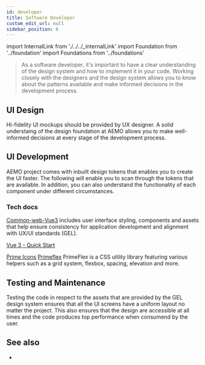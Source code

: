 ```yaml
---
id: developer
title: Software Developer
custom_edit_url: null
sidebar_position: 6
---
```

import InternalLink from './../../_internalLink'
import Foundation from '../foundation'
import Foundations from '../foundations'

> As a software developer, it's important to have a clear understanding of the design system and how to implement it in your code. Working closely with the designers and the design system allows you to know about the patterns available and make informed decisions in the development process.


## UI Design

Hi-fidelity UI mockups should be provided by UX designer. A solid understaing of the design foundation at AEMO allows you to make well-informed decisions at every stage of the development process.

<Foundations>
    <Foundation name="responsive" />
    <Foundation name="accessibility" />
    <Foundation name="colours" />
    <Foundation name="typography" />
    <Foundation name="icons" />
</Foundations>


## UI Development

AEMO project comes with inbuilt design tokens that enables you to create the UI faster. The following will enable you to scan through the tokens that are available. In addition, you can also understand the functionality of each component under different circumstances.

<Foundations>
    <Foundation name="design tokens" />
    <Foundation name="library" />
    <Foundation name="utilities" />
</Foundations>


### Tech docs
[Common-web-Vue3](https://aemocdr.atlassian.net/wiki/spaces/ITDEV/pages/2277409492/Using+Common-Web-Vue3) includes user interface styling, components and assets that help ensure consistency for application development and alignment with UX/UI standards (GEL).


[Vue 3 - Quick Start](https://aemocdr.atlassian.net/wiki/spaces/ITDEV/pages/2279997685/Vue+3+-+Quick+Start)


[Prime Icons](https://primefaces.org/primevue/icons)
[Primeflex](https://www.primefaces.org/primeflex/) PrimeFlex is a CSS utility library featuring various helpers such as a grid system, flexbox, spacing, elevation and more.


## Testing and Maintenance

Testing the code in respect to the assets that are provided by the GEL design system ensures that all the UI screens have a uniform layout no matter the project. This also ensures that the design are accessible at all times and the code produces top performance when consumend by the user.


## See also
 -  <InternalLink url="https://aemocdr.atlassian.net/wiki/spaces/DDC/pages/1605632412/UX+terms+Glossary" label ="UX Glossary" />